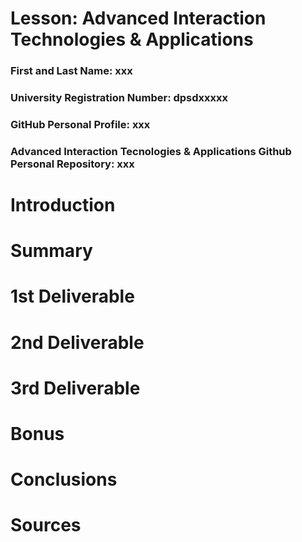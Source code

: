 # Lesson: Advanced Interaction Technologies & Applications

### First and Last Name: xxx
### University Registration Number: dpsdxxxxx
### GitHub Personal Profile: xxx
### Advanced Interaction Tecnologies & Applications Github Personal Repository: xxx

# Introduction

# Summary


# 1st Deliverable


# 2nd Deliverable


# 3rd Deliverable 


# Bonus 


# Conclusions


# Sources
